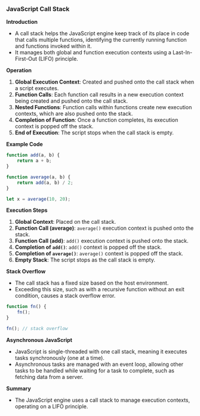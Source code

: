 ### JavaScript Call Stack

**Introduction**
- A call stack helps the JavaScript engine keep track of its place in code that calls multiple functions, identifying the currently running function and functions invoked within it.
- It manages both global and function execution contexts using a Last-In-First-Out (LIFO) principle.

**Operation**
1. **Global Execution Context**: Created and pushed onto the call stack when a script executes.
2. **Function Calls**: Each function call results in a new execution context being created and pushed onto the call stack.
3. **Nested Functions**: Function calls within functions create new execution contexts, which are also pushed onto the stack.
4. **Completion of Function**: Once a function completes, its execution context is popped off the stack.
5. **End of Execution**: The script stops when the call stack is empty.

**Example Code**
```javascript
function add(a, b) {
    return a + b;
}

function average(a, b) {
    return add(a, b) / 2;
}

let x = average(10, 20);
```
**Execution Steps**
1. **Global Context**: Placed on the call stack.
2. **Function Call (average)**: `average()` execution context is pushed onto the stack.
3. **Function Call (add)**: `add()` execution context is pushed onto the stack.
4. **Completion of `add()`**: `add()` context is popped off the stack.
5. **Completion of `average()`**: `average()` context is popped off the stack.
6. **Empty Stack**: The script stops as the call stack is empty.

**Stack Overflow**
- The call stack has a fixed size based on the host environment.
- Exceeding this size, such as with a recursive function without an exit condition, causes a stack overflow error.
```javascript
function fn() {
    fn();
}

fn(); // stack overflow
```

**Asynchronous JavaScript**
- JavaScript is single-threaded with one call stack, meaning it executes tasks synchronously (one at a time).
- Asynchronous tasks are managed with an event loop, allowing other tasks to be handled while waiting for a task to complete, such as fetching data from a server.

**Summary**
- The JavaScript engine uses a call stack to manage execution contexts, operating on a LIFO principle.